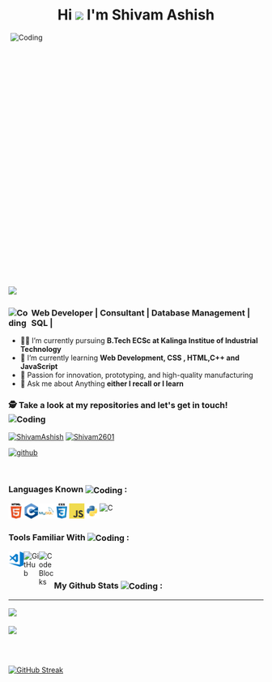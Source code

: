 <h1 align="center">Hi <img src="https://media2.giphy.com/media/3o7bukPWLMVsRz38J2/giphy.gif?cid=ecf05e47kg4srgs52vef59psrd3ucktbjnaasmvcrote7eze&rid=giphy.gif&ct=g" width="150">   I'm Shivam Ashish</h1>
<img align="right" alt="Coding" width="500" height="500" src="https://media4.giphy.com/media/pOZhmE42D1WrCWATLK/giphy.gif?cid=ecf05e47uqse20q4qfyqeo90wfxkblg3g9pfcmfc0hd73jh5&rid=giphy.gif&ct=g">

![](https://komarev.com/ghpvc/?username=ShivamAshish26&color=blue)
<h3><img align="left" alt="Coding" width="45" height="45" src="https://media3.giphy.com/media/YFFGUPTPTRqIhwepA4/giphy.gif?cid=ecf05e47axda29lm4tp0hsiofk032f5n05y0qu1n4w0wib7x&rid=giphy.gif&ct=g%22%3E">Web Developer | Consultant | Database Management | SQL |</h3>



- 👨‍🏭 I’m currently pursuing **B.Tech ECSc at Kalinga Institue of Industrial Technology** 
- 🏫 I’m currently learning **Web Development, CSS , HTML,C++ and JavaScript** 
- 🥅 Passion for innovation, prototyping, and high-quality manufacturing
- 💬 Ask me about Anything **either I recall or I learn**

### 🕵 Take a look at my repositories and let's get in touch! <img align="center" alt="Coding" width="80" height="45" src="https://media0.giphy.com/media/xT9DPIlGnuHpr2yObu/giphy.gif?cid=ecf05e47o7mn7ra05vih2lgeciciz1klrmq2omf10jo82757&rid=giphy.gif&ct=g">

<a href="https://www.linkedin.com/in/shivam-ashish-767b781ba/" target="blank"><img src="https://img.shields.io/badge/LinkedIn-0077B5?style=for-the-badge&logo=linkedin&logoColor=white" alt="ShivamAshish" /></a>
<a href="mailto:shivam2601@gmail.com" target="_blank"><img src="https://img.shields.io/badge/Gmail-D14836?style=for-the-badge&logo=gmail&logoColor=white" alt="Shivam2601" /></a></p>
[<img src='https://img.icons8.com/nolan/64/github.png' alt='github' height='40'>](https://github.com/ShivamAshish26)


<br>

### Languages Known <img align="center" alt="Coding" width="40" height="40" src="https://media2.giphy.com/media/26tn33aiTi1jkl6H6/giphy.gif?cid=ecf05e471e1t4mq8dgbcfj9edukzov14z2tnc8092ndelgno&rid=giphy.gif&ct=g"> :


<img align="left" alt="HTML5" width="30px" src="https://raw.githubusercontent.com/github/explore/80688e429a7d4ef2fca1e82350fe8e3517d3494d/topics/html/html.png" />
<img align="left" alt="C++" width="30px" src="https://raw.githubusercontent.com/github/explore/80688e429a7d4ef2fca1e82350fe8e3517d3494d/topics/cpp/cpp.png" />
<img align="left" alt="MY SQL" width="30px" src="https://raw.githubusercontent.com/devicons/devicon/master/icons/mysql/mysql-original-wordmark.svg" />
<img align="left" alt="CSS3" width="30px" src="https://raw.githubusercontent.com/github/explore/80688e429a7d4ef2fca1e82350fe8e3517d3494d/topics/css/css.png" />
<img align="left" alt="JavaScript" width="30px" src="https://raw.githubusercontent.com/github/explore/80688e429a7d4ef2fca1e82350fe8e3517d3494d/topics/javascript/javascript.png" />
<img align="left" alt="Python" width="30px" src="https://raw.githubusercontent.com/github/explore/80688e429a7d4ef2fca1e82350fe8e3517d3494d/topics/python/python.png" />
<img align="left" alt="C" width="30px" src="https://upload.wikimedia.org/wikipedia/commons/thumb/1/18/C_Programming_Language.svg/1200px-C_Programming_Language.svg.png" />
<br>

<div>

<br>

</div>



### Tools Familiar With <img align="center" alt="Coding" width="40" height="40" src="https://media2.giphy.com/media/IwSG1QKOwDjQk/giphy.gif?cid=ecf05e475yc9ntgt5i84ug8flvwwg7xok1lvah9twv1cnzok&rid=giphy.gif&ct=g"> :
<img align="left" alt="Visual Studio Code" width="30px" src="https://raw.githubusercontent.com/github/explore/80688e429a7d4ef2fca1e82350fe8e3517d3494d/topics/visual-studio-code/visual-studio-code.png" />
<img align="left" alt="GitHub" width="30px" src="https://img.icons8.com/nolan/64/github.png" />
<img align="left" alt="CodeBlocks" width="30px" src="https://icon2.cleanpng.com/20180514/we/kisspng-code-blocks-integrated-development-environment-c-5af9eedfed4669.0618493515263290559719.jpg" />

<br><br>
###  My Github Stats <img align="center" alt="Coding" width="40" height="40" src="https://media4.giphy.com/media/dxn6fRlTIShoeBr69N/giphy.gif?cid=ecf05e47tzrpqckz7x24kizg6kdieg9idmlhw0mcplwfxj1a&rid=giphy.gif&ct=g%22%3E"> :
<hr/>

<a href="https://github.com/ShivamAshish26">
<img align="center" src="https://github-readme-stats.vercel.app/api?username=ShivamAshish26&show_icons=true&include_all_commits=true&theme=maroongold&count_private=true">
</a>
<br><br>
<a href="https://github.com/ShivamAshish26/github-readme-stats">
<img align="center" src="https://github-readme-stats.anuraghazra1.vercel.app/api/top-langs/?username=ShivamAshish26&layout=compact&theme=maroongold" />
</a>

<br><br>

[![GitHub Streak](https://github-readme-streak-stats.herokuapp.com/?user=ShivamAshish26&theme=maroongold)](https://git.io/streak-stats)

